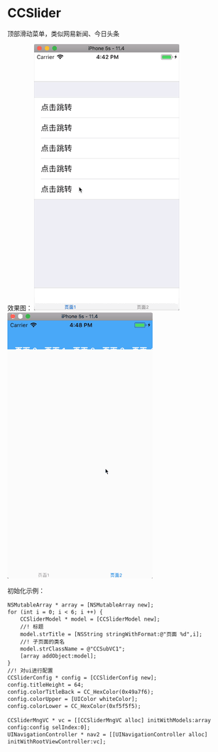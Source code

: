 # CCSlider
顶部滑动菜单，类似网易新闻、今日头条

效果图：
![image](https://github.com/cc5201991/CCSlider/blob/master/CCSlider1.gif)
![image](https://github.com/cc5201991/CCSlider/blob/master/CCSlider2.gif)


初始化示例：

    NSMutableArray * array = [NSMutableArray new];
    for (int i = 0; i < 6; i ++) {
        CCSliderModel * model = [CCSliderModel new];
        //! 标题
        model.strTitle = [NSString stringWithFormat:@"页面 %d",i];
        //! 子页面的类名
        model.strClassName = @"CCSubVC1";
        [array addObject:model];
    }
    //! 对ui进行配置
    CCSliderConfig * config = [CCSliderConfig new];
    config.titleHeight = 64;
    config.colorTitleBack = CC_HexColor(0x49a7f6);
    config.colorUpper = [UIColor whiteColor];
    config.colorLower = CC_HexColor(0xf5f5f5);
    
    CCSliderMngVC * vc = [[CCSliderMngVC alloc] initWithModels:array config:config selIndex:0];
    UINavigationController * nav2 = [[UINavigationController alloc] initWithRootViewController:vc];
